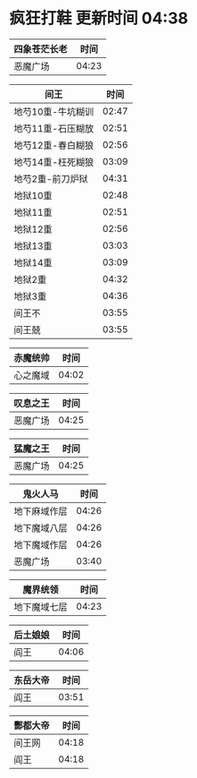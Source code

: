 # 疯狂打鞋 更新时间 04:38

| 四象苍茫长老   | 时间    |
|--------|-------|
| 恶魔广场 | 04:23 |

| 间王   | 时间    |
|--------|-------|
| 地芍10重-牛坑糊训 | 02:47 |
| 地芍11重-石压糊放 | 02:51 |
| 地芍12重-春白糊狼 | 02:56 |
| 地芍14重-枉死糊狼 | 03:09 |
| 地芍2重-前刀炉狱 | 04:31 |
| 地狱10重 | 02:48 |
| 地狱11重 | 02:51 |
| 地狱12重 | 02:56 |
| 地狱13重 | 03:03 |
| 地狱14重 | 03:09 |
| 地狱2重 | 04:32 |
| 地狱3重 | 04:36 |
| 间王不 | 03:55 |
| 间王兢 | 03:55 |

| 赤魔统帅   | 时间    |
|--------|-------|
| 心之魔域 | 04:02 |

| 叹息之王   | 时间    |
|--------|-------|
| 恶魔广场 | 04:25 |

| 猛魔之王   | 时间    |
|--------|-------|
| 恶魔广场 | 04:25 |

| 鬼火人马   | 时间    |
|--------|-------|
| 地下麻域作层 | 04:26 |
| 地下魔域八层 | 04:26 |
| 地下魔域作层 | 04:26 |
| 恶魔广场 | 03:40 |

| 魔界统领   | 时间    |
|--------|-------|
| 地下魔域七层 | 04:23 |

| 后土娘娘   | 时间    |
|--------|-------|
| 阎王 | 04:06 |

| 东岳大帝   | 时间    |
|--------|-------|
| 阎王 | 03:51 |

| 酆都大帝   | 时间    |
|--------|-------|
| 间王网 | 04:18 |
| 阎王 | 04:18 |